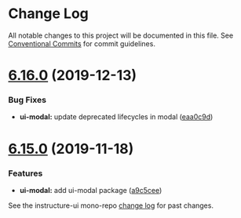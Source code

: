 # Change Log

All notable changes to this project will be documented in this file.
See [Conventional Commits](https://conventionalcommits.org) for commit guidelines.

# [6.16.0](https://github.com/instructure/instructure-ui/compare/v6.15.0...v6.16.0) (2019-12-13)


### Bug Fixes

* **ui-modal:** update deprecated lifecycles in modal ([eaa0c9d](https://github.com/instructure/instructure-ui/commit/eaa0c9d))





# [6.15.0](https://github.com/instructure/instructure-ui/compare/v6.14.0...v6.15.0) (2019-11-18)


### Features

* **ui-modal:** add ui-modal package ([a9c5cee](https://github.com/instructure/instructure-ui/commit/a9c5cee))





See the instructure-ui mono-repo [change log](#CHANGELOG) for past changes.
